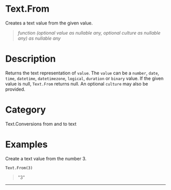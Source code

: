 ﻿# Text.From
Creates a text value from the given value.
> _function (optional value as nullable any, optional culture as nullable any) as nullable any_
# Description 
Returns the text representation of <code>value</code>. The <code>value</code> can be a <code>number</code>, <code>date</code>, <code>time</code>, <code>datetime</code>, <code>datetimezone</code>, <code>logical</code>, <code>duration</code> or <code>binary</code> value. 
    If the given value is null, <code>Text.From</code> returns null. An optional <code>culture</code> may also be provided.
# Category 
Text.Conversions from and to text
# Examples 
Create a text value from the number 3.
```
Text.From(3)
```
> "3"
***
